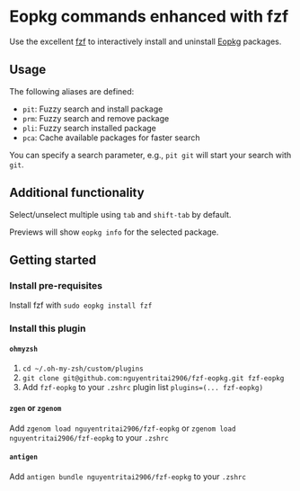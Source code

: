 # Eopkg commands enhanced with fzf

Use the excellent [fzf](https://github.com/junegunn/fzf) to interactively install and uninstall [Eopkg](https://getsol.us/articles/package-management/basics/en/) packages.

## Usage

The following aliases are defined:

* `pit`: Fuzzy search and install package
* `prm`: Fuzzy search and remove package
* `pli`: Fuzzy search installed package
* `pca`: Cache available packages for faster search

You can specify a search parameter, e.g., `pit git` will start your search with `git`.

## Additional functionality

Select/unselect multiple using `tab` and `shift-tab` by default.

Previews will show `eopkg info` for the selected package.

## Getting started

### Install pre-requisites

Install fzf with `sudo eopkg install fzf`

### Install this plugin

#### `ohmyzsh`

1. `cd ~/.oh-my-zsh/custom/plugins`
2. `git clone git@github.com:nguyentritai2906/fzf-eopkg.git fzf-eopkg`
3. Add `fzf-eopkg` to your `.zshrc` plugin list `plugins=(... fzf-eopkg)`

#### `zgen` or `zgenom`

Add `zgenom load nguyentritai2906/fzf-eopkg` or `zgenom load nguyentritai2906/fzf-eopkg` to your `.zshrc`

#### `antigen`

Add `antigen bundle nguyentritai2906/fzf-eopkg` to your `.zshrc`
